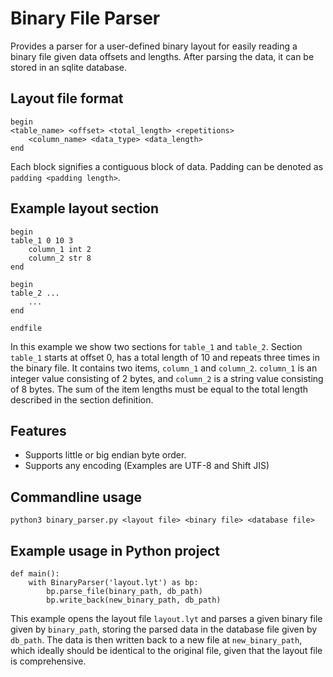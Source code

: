 # Binary File Parser

Provides a parser for a user-defined binary layout for easily reading a binary file given data offsets and lengths. After parsing the data, it can be stored in an sqlite database.

## Layout file format

```
begin
<table_name> <offset> <total_length> <repetitions>
    <column_name> <data_type> <data_length>
end
```

Each block signifies a contiguous block of data. Padding can be denoted as `padding <padding length>`.

## Example layout section

```
begin
table_1 0 10 3
    column_1 int 2
    column_2 str 8
end

begin
table_2 ...
    ...
end

endfile
```

In this example we show two sections for `table_1` and `table_2`. Section `table_1` starts at offset 0, has a total length of 10 and repeats three times in the binary file. It contains two items, `column_1` and `column_2`.  `column_1` is an integer value consisting of 2 bytes, and `column_2` is a string value consisting of 8 bytes. The sum of the item lengths must be equal to the total length described in the section definition. 

## Features

- Supports little or big endian byte order.
- Supports any encoding (Examples are UTF-8 and Shift JIS)

## Commandline usage

`python3 binary_parser.py <layout file> <binary file> <database file>`

## Example usage in Python project

```
def main():
    with BinaryParser('layout.lyt') as bp:
        bp.parse_file(binary_path, db_path)
        bp.write_back(new_binary_path, db_path)
```

This example opens the layout file `layout.lyt` and parses a given binary file given by `binary_path`, storing the parsed data in the database file given by `db_path`.
The data is then written back to a new file at `new_binary_path`, which ideally should be identical to the original file, given that the layout file is comprehensive.
